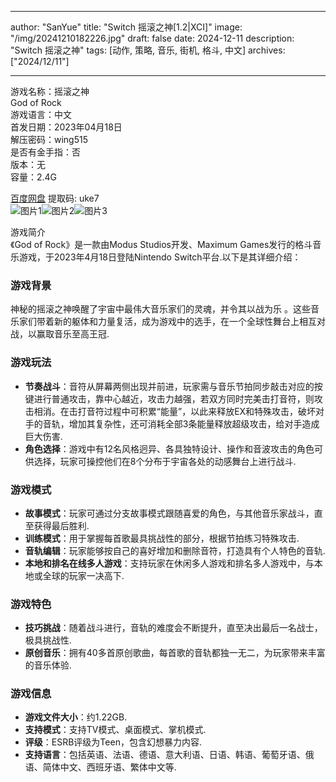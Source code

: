 
---
author: "SanYue"
title: "Switch 摇滚之神[1.2|XCI]"
image: "/img/20241210182226.jpg"
draft: false
date: 2024-12-11
description: "Switch 摇滚之神"
tags: [动作, 策略, 音乐, 街机, 格斗, 中文]
archives: ["2024/12/11"]

---

游戏名称：摇滚之神   
God of Rock    
游戏语言：中文  
首发日期：2023年04月18日  
解压密码：wing515  
是否有金手指：否  
版本：无   
容量：2.4G

[百度网盘](https://pan.baidu.com/s/1-yZ0teIyVIPKj4iMguULGQ) 提取码: uke7  
![图片1](/img/9ff92f.jpg)![图片2](/img/e043e5.jpg)![图片3](/img/bc37cc.jpg)  

游戏简介  
《God of Rock》是一款由Modus Studios开发、Maximum Games发行的格斗音乐游戏，于2023年4月18日登陆Nintendo Switch平台.以下是其详细介绍：

### 游戏背景
神秘的摇滚之神唤醒了宇宙中最伟大音乐家们的灵魂，并令其以战为乐 。这些音乐家们带着新的躯体和力量复活，成为游戏中的选手，在一个全球性舞台上相互对战，以赢取音乐至高王冠.

### 游戏玩法
- **节奏战斗**：音符从屏幕两侧出现并前进，玩家需与音乐节拍同步敲击对应的按键进行普通攻击，靠中心越近，攻击力越强，若双方同时完美击打音符，则攻击相消。在击打音符过程中可积累“能量”，以此来释放EX和特殊攻击，破坏对手的音轨，增加其复杂性，还可消耗全部3条能量释放超级攻击，给对手造成巨大伤害.
- **角色选择**：游戏中有12名风格迥异、各具独特设计、操作和音波攻击的角色可供选择，玩家可操控他们在8个分布于宇宙各处的动感舞台上进行战斗.

### 游戏模式
- **故事模式**：玩家可通过分支故事模式跟随喜爱的角色，与其他音乐家战斗，直至获得最后胜利.
- **训练模式**：用于掌握每首歌最具挑战性的部分，根据节拍练习特殊攻击.
- **音轨编辑**：玩家能够按自己的喜好增加和删除音符，打造具有个人特色的音轨.
- **本地和排名在线多人游戏**：支持玩家在休闲多人游戏和排名多人游戏中，与本地或全球的玩家一决高下.

### 游戏特色
- **技巧挑战**：随着战斗进行，音轨的难度会不断提升，直至决出最后一名战士，极具挑战性.
- **原创音乐**：拥有40多首原创歌曲，每首歌的音轨都独一无二，为玩家带来丰富的音乐体验.

### 游戏信息
- **游戏文件大小**：约1.22GB.
- **支持模式**：支持TV模式、桌面模式、掌机模式.
- **评级**：ESRB评级为Teen，包含幻想暴力内容.
- **支持语言**：包括英语、法语、德语、意大利语、日语、韩语、葡萄牙语、俄语、简体中文、西班牙语、繁体中文等.
 
